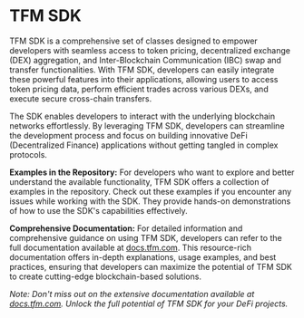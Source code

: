 # TFM SDK

TFM SDK is a comprehensive set of classes designed to empower developers with seamless access to token pricing, decentralized exchange (DEX) aggregation, and Inter-Blockchain Communication (IBC) swap and transfer functionalities. With TFM SDK, developers can easily integrate these powerful features into their applications, allowing users to access token pricing data, perform efficient trades across various DEXs, and execute secure cross-chain transfers.

The SDK enables developers to interact with the underlying blockchain networks effortlessly. By leveraging TFM SDK, developers can streamline the development process and focus on building innovative DeFi (Decentralized Finance) applications without getting tangled in complex protocols.

**Examples in the Repository:**
For developers who want to explore and better understand the available functionality, TFM SDK offers a collection of examples in the repository. Check out these examples if you encounter any issues while working with the SDK. They provide hands-on demonstrations of how to use the SDK's capabilities effectively.

**Comprehensive Documentation:**
For detailed information and comprehensive guidance on using TFM SDK, developers can refer to the full documentation available at [docs.tfm.com](https://docs.tfm.com). This resource-rich documentation offers in-depth explanations, usage examples, and best practices, ensuring that developers can maximize the potential of TFM SDK to create cutting-edge blockchain-based solutions.

*Note: Don't miss out on the extensive documentation available at [docs.tfm.com](https://docs.tfm.com). Unlock the full potential of TFM SDK for your DeFi projects.*
